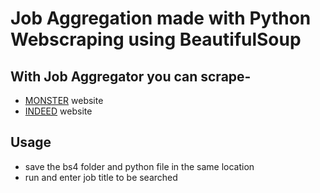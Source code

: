 # Job Aggregation made with Python Webscraping using BeautifulSoup

## With Job Aggregator you can scrape-
- [MONSTER] website
- [INDEED] website

[MONSTER]:<https://www.monster.com>
[INDEED]: <https://www.indeed.co.in>

## Usage
- save the bs4 folder and python file in the same location
- run and enter job title to be searched
